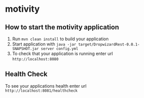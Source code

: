 # motivity

How to start the motivity application
---

1. Run `mvn clean install` to build your application
1. Start application with `java -jar target/DropwizardRest-0.0.1-SNAPSHOT.jar server config.yml`
1. To check that your application is running enter url `http://localhost:8080`

Health Check
---

To see your applications health enter url `http://localhost:8081/healthcheck`
